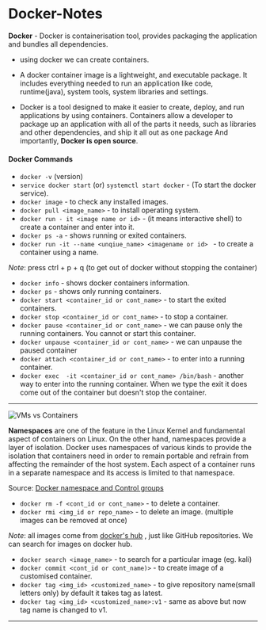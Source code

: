 # Docker-Notes

**Docker** - Docker is containerisation tool, provides packaging the application and bundles all dependencies.

- using docker we can create containers.

- A docker container image is a lightweight, and executable package. It includes everything needed to run an application like code, runtime(java), system tools, system libraries and settings.

- Docker is a tool designed to  make it easier to create, deploy, and run applications by using containers. Containers allow a developer to package up an application with all of the parts it needs, such as libraries and other dependencies, and ship it all out as one package And importantly, **Docker is open source**.


#### Docker Commands

- `docker -v` (version)
- `service docker start` (or) `systemctl start docker` - (To start the docker service).
- `docker image`  - to check any installed images.
- `docker pull <image_name>` - to install operating system.
- `docker run - it <image name or id>`  - (it means interactive shell) to create a container and enter into it.
- `docker ps -a`  - shows running or exited containers.
- `docker run -it --name <unqiue_name> <imagename or id> ` - to create a container using a name.

*Note*: press ctrl + p + q (to get out of docker without stopping the container)

- `docker info`  - shows docker containers information.
- `docker ps` - shows only running containers.
- `docker start <container_id or cont_name>` - to start the exited containers.
- `docker stop <container_id or cont_name>` - to stop a container.
- `docker pause <container_id or cont_name>` - we can pause only the running containers. You cannot or start this container.
- `docker unpause <container_id or cont_name>` - we can unpause the paused container
- `docker attach <container_id or cont_name>` - to enter into a running container.
- `docker exec  -it <container_id or cont_name> /bin/bash`  - another way to enter into the running container. When we type the exit it does come out of the container but doesn't stop the container.


---

![VMs vs Containers](https://images.contentstack.io/v3/assets/blt300387d93dabf50e/bltb6200bc085503718/5e1f209a63d1b6503160c6d5/containers-vs-virtual-machines.jpg)



**Namespaces** are one of the feature in the Linux Kernel and fundamental aspect of containers on Linux. On the other hand, namespaces provide a layer of isolation. Docker uses namespaces of various kinds to provide the isolation that containers need in order to remain portable and refrain from affecting the remainder of the host system. Each aspect of a container runs in a separate namespace and its access is limited to that namespace.

Source: [Docker namespace and Control groups](https://medium.com/@kasunmaduraeng/docker-namespace-and-cgroups-dece27c209c7)

- `docker rm -f <cont_id or cont_name>` - to delete a container.
- `docker rmi <img_id or repo_name>` - to delete an image. (multiple images can be removed at once)

*Note*: all images come from [docker's hub](https://hub.docker.com/) , just like GitHub repositories. We can search for images on docker hub.

- `docker search <image_name>` - to search for a particular image (eg. kali)
- `docker commit <cont_id or cont_name)>` - to create image of a customised container.
- `docker tag <img_id> <customized_name>` - to give repository name(small letters only) by default it takes tag as latest.
- `docker tag <img_id> <customized_name>:v1` - same as above but now tag name is changed to v1.
***
